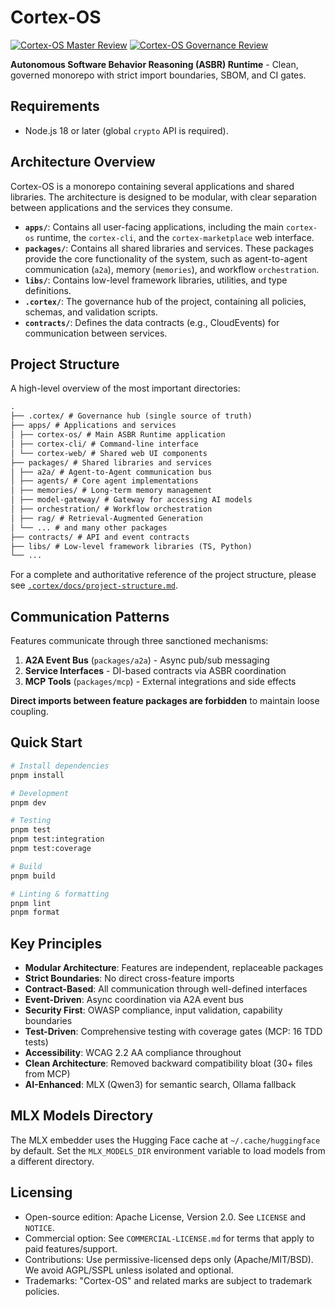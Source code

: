 # Cortex-OS

[![Cortex-OS Master Review](https://github.com/<ORG>/<REPO>/actions/workflows/master-review.yml/badge.svg)](https://github.com/<ORG>/<REPO>/actions/workflows/master-review.yml)
[![Cortex-OS Governance Review](https://github.com/<ORG>/<REPO>/actions/workflows/governance-review.yml/badge.svg)](https://github.com/<ORG>/<REPO>/actions/workflows/governance-review.yml)

**Autonomous Software Behavior Reasoning (ASBR) Runtime** - Clean, governed monorepo with strict import boundaries, SBOM, and CI gates.

## Requirements

- Node.js 18 or later (global `crypto` API is required).

## Architecture Overview

Cortex-OS is a monorepo containing several applications and shared libraries. The architecture is designed to be modular, with clear separation between applications and the services they consume.

- **`apps/`**: Contains all user-facing applications, including the main `cortex-os` runtime, the `cortex-cli`, and the `cortex-marketplace` web interface.
- **`packages/`**: Contains all shared libraries and services. These packages provide the core functionality of the system, such as agent-to-agent communication (`a2a`), memory (`memories`), and workflow `orchestration`.
- **`libs/`**: Contains low-level framework libraries, utilities, and type definitions.
- **`.cortex/`**: The governance hub of the project, containing all policies, schemas, and validation scripts.
- **`contracts/`**: Defines the data contracts (e.g., CloudEvents) for communication between services.

## Project Structure

A high-level overview of the most important directories:

```markdown
.
├── .cortex/ # Governance hub (single source of truth)
├── apps/ # Applications and services
│ ├── cortex-os/ # Main ASBR Runtime application
│ ├── cortex-cli/ # Command-line interface
│ └── cortex-web/ # Shared web UI components
├── packages/ # Shared libraries and services
│ ├── a2a/ # Agent-to-Agent communication bus
│ ├── agents/ # Core agent implementations
│ ├── memories/ # Long-term memory management
│ ├── model-gateway/ # Gateway for accessing AI models
│ ├── orchestration/ # Workflow orchestration
│ ├── rag/ # Retrieval-Augmented Generation
│ └── ... # and many other packages
├── contracts/ # API and event contracts
├── libs/ # Low-level framework libraries (TS, Python)
└── ...
```

For a complete and authoritative reference of the project structure, please see [`.cortex/docs/project-structure.md`](./.cortex/docs/project-structure.md).

## Communication Patterns

Features communicate through three sanctioned mechanisms:

1. **A2A Event Bus** (`packages/a2a`) - Async pub/sub messaging
2. **Service Interfaces** - DI-based contracts via ASBR coordination
3. **MCP Tools** (`packages/mcp`) - External integrations and side effects

**Direct imports between feature packages are forbidden** to maintain loose coupling.

## Quick Start

```bash
# Install dependencies
pnpm install

# Development
pnpm dev

# Testing
pnpm test
pnpm test:integration
pnpm test:coverage

# Build
pnpm build

# Linting & formatting
pnpm lint
pnpm format
```

## Key Principles

- **Modular Architecture**: Features are independent, replaceable packages
- **Strict Boundaries**: No direct cross-feature imports
- **Contract-Based**: All communication through well-defined interfaces
- **Event-Driven**: Async coordination via A2A event bus
- **Security First**: OWASP compliance, input validation, capability boundaries
- **Test-Driven**: Comprehensive testing with coverage gates (MCP: 16 TDD tests)
- **Accessibility**: WCAG 2.2 AA compliance throughout
- **Clean Architecture**: Removed backward compatibility bloat (30+ files from MCP)
- **AI-Enhanced**: MLX (Qwen3) for semantic search, Ollama fallback

## MLX Models Directory

The MLX embedder uses the Hugging Face cache at `~/.cache/huggingface` by default. Set the `MLX_MODELS_DIR` environment variable to load models from a different directory.

## Licensing

- Open-source edition: Apache License, Version 2.0. See `LICENSE` and `NOTICE`.
- Commercial option: See `COMMERCIAL-LICENSE.md` for terms that apply to paid features/support.
- Contributions: Use permissive-licensed deps only (Apache/MIT/BSD). We avoid AGPL/SSPL unless isolated and optional.
- Trademarks: "Cortex-OS" and related marks are subject to trademark policies.
